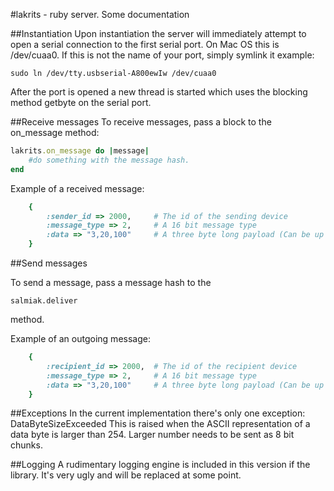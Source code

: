 #lakrits - ruby server.
Some documentation

##Instantiation
Upon instantiation the server will immediately attempt to open a serial connection to the first serial port. On Mac OS this is /dev/cuaa0. If this is not the name of your port, simply symlink it
example: 
````
sudo ln /dev/tty.usbserial-A800ewIw /dev/cuaa0
````

After the port is opened a new thread is started which uses the blocking method getbyte on the serial port.

##Receive messages
To receive messages, pass a block to the on_message method:

```ruby
lakrits.on_message do |message|
	#do something with the message hash.
end
```
Example of a received message:
```ruby
	{
		:sender_id => 2000, 	# The id of the sending device
		:message_type => 2, 	# A 16 bit message type
		:data => "3,20,100"		# A three byte long payload (Can be up to 64 bytes). Bytes are represented by a comma delimited string.
	}
```

##Send messages

To send a message, pass a message hash to the 
````
salmiak.deliver
````
method.

Example of an outgoing message:
```ruby
	{
		:recipient_id => 2000, 	# The id of the recipient device
		:message_type => 2, 	# A 16 bit message type
		:data => "3,20,100"		# A three byte long payload (Can be up to 64 bytes). Bytes are represented by a comma delimited string.
	}
```


##Exceptions
In the current implementation there's only one exception: DataByteSizeExceeded
This is raised when the ASCII representation of a data byte is larger than 254. Larger number needs to be sent as 8 bit chunks.

##Logging
A rudimentary logging engine is included in this version if the library. It's very ugly and will be replaced at some point.
